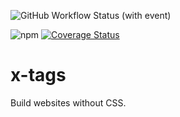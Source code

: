 ![GitHub Workflow Status (with event)](https://img.shields.io/github/actions/workflow/status/martinrossil/x-tags/release-please.yml)

![npm](https://img.shields.io/npm/v/x-tags)
[![Coverage Status](https://coveralls.io/repos/github/martinrossil/x-tags/badge.svg?branch=main)](https://coveralls.io/github/martinrossil/x-tags?branch=main)


# x-tags
Build websites without CSS.

